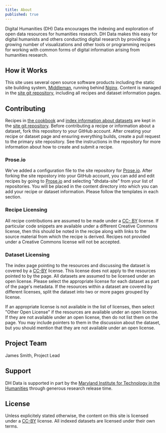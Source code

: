 ```yaml
---
title: About
published: true
---
```


Digital Humanities (DH) Data encourages the indexing and exploration of open
data resources for humanities research. DH Data makes this easy for digital
humanists and others conducting digital research by providing a growing number
of visualizations and other tools or programming recipes for working with
common forms of digital information arising from humanities research.

## How it Works

This site uses several open source software products including the static site
building system, [Middleman](http://middlemanapp.com/), running behind
[Nginx](http://nginx.org/). Content is managed in the [site git
repository](https://github.com/dhdata/dhdata-site), including all recipes and
dataset information pages.

## Contributing

Recipes in [the cookbook](/cookbook/) and [index information about
datasets](/dataset/) are kept in the [site git
repository](https://github.com/dhdata/dhdata-site). Before contributing a
recipe or information about a dataset, fork this repository to your GitHub
account. After creating your recipe or dataset page and ensuring everything
builds, create a pull request to the primary site repository. See the
instructions in the repository for more information about how to create and
submit a recipe.

### Prose.io

We've added a configuration file to the site repository for
[Prose.io](http://prose.io/). After forking the site repostory into your
GitHub account, you can add and edit recipes by going to
[Prose.io](http://prose.io/) and selecting "dhdata-site" from your list of
repositories. You will be placed in the content directory into which you can
add your recipe or dataset information. Please follow the templates in each
section.

### Recipe Licensing

All recipe contributions are assumed to be made under a [CC-
BY](http://creativecommons.org/licenses/by/4.0/) license. If particular code
snippets are available under a different Creative Commons license, then this
should be noted in the recipe along with links to the source material from
which the recipe is derived. Recipes not provided under a Creative Commons
license will not be accepted.

### Dataset Licensing

The index page pointing to the resources and discussing the dataset is covered
by a [CC-BY](http://creativecommons.org/licenses/by/4.0/) license. This
license does not apply to the resources pointed to by the page. All datasets
are assumed to be licensed under an open license. Please select the
appropriate license for each dataset as part of the page's metadata. If the
resources within a dataset are covered by different licenses, split the
dataset into two or more pages grouped by license.

If an appropriate license is not available in the list of licenses, then
select "Other Open License" if the resources are available under an open
license. If they are not available under an open license, then do not list
them on the page. You may include pointers to them in the discussion about the
dataset, but you should mention that they are not available under an open
license.

## Project Team

James Smith, Project Lead

## Support

DH Data is supported in part by the [Maryland Institute for Technology in the
Humanities](http://mith.umd.edu/) through generous research release time.

## License

Unless explicitely stated otherwise, the content on this site is licensed
under a [CC-BY](http://creativecommons.org/licenses/by/3.0/) license. All
indexed datasets are licensed under their own terms.
